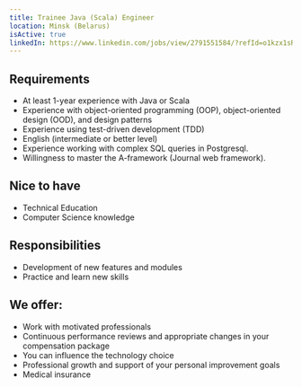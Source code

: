 ```yaml
---
title: Trainee Java (Scala) Engineer
location: Minsk (Belarus)
isActive: true
linkedIn: https://www.linkedin.com/jobs/view/2791551584/?refId=o1kzx1sRjp8KtR57P0hydQ%3D%3D&trackingId=XNLQ0MEyXbX2nk9WASZkBg%3D%3D
---
```

## Requirements

* At least 1-year experience with Java or Scala
* Experience with object-oriented programming (OOP), object-oriented design (OOD), and design patterns
* Experience using test-driven development (TDD)
* English (intermediate or better level)
* Experience working with complex SQL queries in Postgresql.
* Willingness to master the A-framework (Journal web framework).

## Nice to have

* Technical Education
* Computer Science knowledge

## Responsibilities

* Development of new features and modules
* Practice and learn new skills

## We offer:

* Work with motivated professionals
* Continuous performance reviews and appropriate changes in your compensation package
* You can influence the technology choice
* Professional growth and support of your personal improvement goals
* Medical insurance